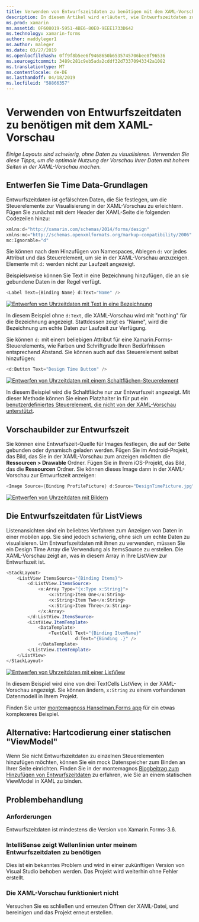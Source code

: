 ```yaml
---
title: Verwenden von Entwurfszeitdaten zu benötigen mit dem XAML-Vorschau
description: In diesem Artikel wird erläutert, wie Entwurfszeitdaten zu verwenden, um Daten mit hohem Layouts in der XAML-Vorschau anzuzeigen, ohne die app ausgeführt wird.
ms.prod: xamarin
ms.assetid: 0F608019-5951-4BE6-80E0-9EEE1733D642
ms.technology: xamarin-forms
author: maddyleger1
ms.author: maleger
ms.date: 03/27/2019
ms.openlocfilehash: 0ff9f8b5ee6f9468650b6535745706bee8f96536
ms.sourcegitcommit: 3489c281c9eb5ada2cddf32d73370943342a1082
ms.translationtype: MT
ms.contentlocale: de-DE
ms.lasthandoff: 04/18/2019
ms.locfileid: "58866357"
---
```

# <a name="use-design-time-data-with-the-xaml-previewer"></a>Verwenden von Entwurfszeitdaten zu benötigen mit dem XAML-Vorschau

_Einige Layouts sind schwierig, ohne Daten zu visualisieren. Verwenden Sie diese Tipps, um die optimale Nutzung der Vorschau Ihrer Daten mit hohem Seiten in der XAML-Vorschau machen._

## <a name="design-time-data-basics"></a>Entwerfen Sie Time Data-Grundlagen

Entwurfszeitdaten ist gefälschten Daten, die Sie festlegen, um die Steuerelemente zur Visualisierung in der XAML-Vorschau zu erleichtern. Fügen Sie zunächst mit dem Header der XAML-Seite die folgenden Codezeilen hinzu:

```csharp
xmlns:d="http://xamarin.com/schemas/2014/forms/design"
xmlns:mc="http://schemas.openxmlformats.org/markup-compatibility/2006"
mc:Ignorable="d"
```

Sie können nach dem Hinzufügen von Namespaces, Ablegen `d:` vor jedes Attribut und das Steuerelement, um sie in der XAML-Vorschau anzuzeigen. Elemente mit `d:` werden nicht zur Laufzeit angezeigt.

Beispielsweise können Sie Text in eine Bezeichnung hinzufügen, die an sie gebundene Daten in der Regel verfügt.

```csharp
<Label Text={Binding Name} d:Text="Name" />
```

[![Entwerfen von Uhrzeitdaten mit Text in eine Bezeichnung](xaml-previewer-images/designtimedata-label-sm.png "Design time Daten mit eine Bezeichnung")](xaml-previewer-images/designtimedata-label-lg.png#lightbox)

 In diesem Beispiel ohne `d:Text`, die XAML-Vorschau wird mit "nothing" für die Bezeichnung angezeigt. Stattdessen zeigt es "Name", wird die Bezeichnung um echte Daten zur Laufzeit zur Verfügung.

Sie können `d:` mit einem beliebigen Attribut für eine Xamarin.Forms-Steuerelements, wie Farben und Schriftgrade Ihren Bedürfnissen entsprechend Abstand. Sie können auch auf das Steuerelement selbst hinzufügen:

```csharp
<d:Button Text="Design Time Button" />
```

[![Entwerfen von Uhrzeitdaten mit einem Schaltflächen-Steuerelement](xaml-previewer-images/designtimedata-controls-sm.png "Entwerfen von Uhrzeitdaten mit einem Schaltflächen-Steuerelement")](xaml-previewer-images/designtimedata-controls-lg.png#lightbox)

In diesem Beispiel wird die Schaltfläche nur zur Entwurfszeit angezeigt. Mit dieser Methode können Sie einen Platzhalter in für put ein [benutzerdefiniertes Steuerelement, die nicht von der XAML-Vorschau unterstützt](render-custom-controls.md).

## <a name="preview-images-at-design-time"></a>Vorschaubilder zur Entwurfszeit

Sie können eine Entwurfszeit-Quelle für Images festlegen, die auf der Seite gebunden oder dynamisch geladen werden. Fügen Sie im Android-Projekt, das Bild, das Sie in der XAML-Vorschau zum anzeigen möchten die **Ressourcen > Drawable** Ordner. Fügen Sie in Ihrem iOS-Projekt, das Bild, das die **Ressourcen** Ordner. Sie können dieses Image dann in der XAML-Vorschau zur Entwurfszeit anzeigen:

```csharp
<Image Source={Binding ProfilePicture} d:Source="DesignTimePicture.jpg" />
```
[![Entwerfen von Uhrzeitdaten mit Bildern](xaml-previewer-images/designtimedata-image-sm.png "Zeitdaten mit Iamges entwerfen")](xaml-previewer-images/designtimedata-image-lg.png#lightbox)

## <a name="design-time-data-for-listviews"></a>Die Entwurfszeitdaten für ListViews

Listenansichten sind ein beliebtes Verfahren zum Anzeigen von Daten in einer mobilen app. Sie sind jedoch schwierig, ohne sich um echte Daten zu visualisieren. Um Entwurfszeitdaten mit ihnen zu verwenden, müssen Sie ein Design Time Array die Verwendung als ItemsSource zu erstellen. Die XAML-Vorschau zeigt an, was in diesem Array in Ihre ListView zur Entwurfszeit ist.

```csharp
<StackLayout>
    <ListView ItemsSource="{Binding Items}">
        <d:ListView.ItemsSource>
            <x:Array Type="{x:Type x:String}">
                <x:String>Item One</x:String>
                <x:String>Item Two</x:String>
                <x:String>Item Three</x:String>
            </x:Array>
        </d:ListView.ItemsSource>
        <ListView.ItemTemplate>
            <DataTemplate>
                <TextCell Text="{Binding ItemName}"
                          d:Text="{Binding .}" />
            </DataTemplate>
        </ListView.ItemTemplate>
    </ListView>
</StackLayout>
```

[![Entwerfen von Uhrzeitdaten mit einer ListView](xaml-previewer-images/designtimedata-itemssource-sm.png "entwerfen Zeitdaten mit einer ListView")](xaml-previewer-images/designtimedata-itemssource-lg.png#lightbox)

In diesem Beispiel wird eine von drei TextCells ListView, in der XAML-Vorschau angezeigt. Sie können ändern, `x:String` zu einem vorhandenen Datenmodell in Ihrem Projekt.

Finden Sie unter [montemagnoss Hanselman.Forms app](https://github.com/jamesmontemagno/Hanselman.Forms/blob/vnext/src/Hanselman/Views/Podcasts/PodcastDetailsPage.xaml#L36-L57) für ein etwas komplexeres Beispiel.


## <a name="alternative-hardcode-a-static-viewmodel"></a>Alternative: Hartcodierung einer statischen "ViewModel"

Wenn Sie nicht Entwurfszeitdaten zu einzelnen Steuerelementen hinzufügen möchten, können Sie ein mock Datenspeicher zum Binden an Ihrer Seite einrichten. Finden Sie in der montemagnos [Blogbeitrag zum Hinzufügen von Entwurfszeitdaten](http://motzcod.es/post/143702671962/xamarinforms-xaml-previewer-design-time-data) zu erfahren, wie Sie an einem statischen ViewModel in XAML zu binden.

## <a name="troubleshooting"></a>Problembehandlung

### <a name="requirements"></a>Anforderungen

Entwurfszeitdaten ist mindestens die Version von Xamarin.Forms-3.6.

### <a name="intellisense-shows-squiggly-lines-under-my-design-time-data"></a>IntelliSense zeigt Wellenlinien unter meinem Entwurfszeitdaten zu benötigen

Dies ist ein bekanntes Problem und wird in einer zukünftigen Version von Visual Studio behoben werden. Das Projekt wird weiterhin ohne Fehler erstellt.

### <a name="the-xaml-previewer-stopped-working"></a>Die XAML-Vorschau funktioniert nicht

Versuchen Sie es schließen und erneuten Öffnen der XAML-Datei, und bereinigen und das Projekt erneut erstellen.
